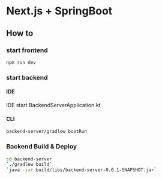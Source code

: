 # Next.js + SpringBoot

## How to

### start frontend

`npm run dev`

### start backend

#### IDE
IDE start BackendServerApplication.kt

#### CLI
`backend-server/gradlew bootRun`


### Backend Build & Deploy
```bash
cd backend-server
`./gradlew build`
`java -jar build/libs/backend-server-0.0.1-SNAPSHOT.jar`
```


